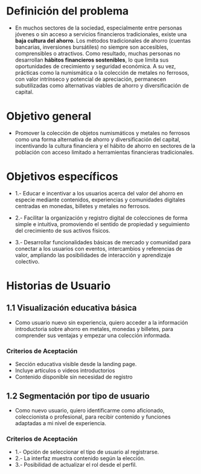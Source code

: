 # Definición del problema
- En muchos sectores de la sociedad, especialmente entre personas jóvenes o sin acceso a servicios financieros tradicionales, existe una **baja cultura del ahorro**. Los métodos tradicionales de ahorro (cuentas bancarias, inversiones bursátiles) no siempre son accesibles, comprensibles o atractivos. Como resultado, muchas personas no desarrollan **hábitos financieros sostenibles**, lo que limita sus oportunidades de crecimiento y seguridad económica. A su vez, prácticas como la numismática o la colección de metales no ferrosos, con valor intrínseco y potencial de apreciación, permanecen subutilizadas como alternativas viables de ahorro y diversificación de capital.
# Objetivo general 
- Promover la colección de objetos numismáticos y metales no ferrosos como una forma alternativa de ahorro y diversificación del capital, incentivando la cultura financiera y el hábito de ahorro en sectores de la población con acceso limitado a herramientas financieras tradicionales.

# Objetivos específicos
- 1.- Educar e incentivar a los usuarios acerca del valor del ahorro en especie mediante contenidos, experiencias y comunidades digitales centradas en monedas, billetes y metales no ferrosos.

- 2.- Facilitar la organización y registro digital de colecciones de forma simple e intuitiva, promoviendo el sentido de propiedad y seguimiento del crecimiento de sus activos físicos.

- 3.- Desarrollar funcionalidades básicas de mercado y comunidad para conectar a los usuarios con eventos, intercambios y referencias de valor, ampliando las posibilidades de interacción y aprendizaje colectivo.

# Historias de Usuario

## 1.1 Visualización educativa básica
- Como usuario nuevo sin experiencia, quiero acceder a la información introductoria sobre ahorro en metales, monedas y billetes, para comprender sus ventajas y empezar una colección informada.
### Criterios de Aceptación
- Sección educativa visible desde la landing page.
- Incluye artículos o videos introductorios
- Contenido disponible sin necesidad de registro

## 1.2 Segmentación por tipo de usuario
- Como nuevo usuario, quiero identificarme como aficionado, coleccionista o profesional, para recibir contenido y funciones adaptadas a mi nivel de experiencia.
### Criterios de Aceptación
- 1.- Opción de seleccionar el tipo de usuario al registrarse.
- 2.- La interfaz muestra contenido según la elección.
- 3.- Posibilidad de actualizar el rol desde el perfil.
